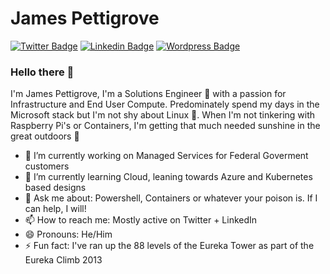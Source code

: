# James Pettigrove  
[![Twitter Badge](https://img.shields.io/badge/-@DXPetti-1ca0f1?style=flat-square&labelColor=1ca0f1&logo=twitter&logoColor=white&link=https://twitter.com/dxpetti)](https://twitter.com/dxpetti) [![Linkedin Badge](https://img.shields.io/badge/-JamesPettigrove-blue?style=flat-square&logo=Linkedin&logoColor=white&link=https://www.linkedin.com/in/jamespettigrove/)](https://www.linkedin.com/in/jamespettigrove/) [![Wordpress Badge](https://img.shields.io/badge/-DXPetti.com-grey?style=flat-square&labelColor=000000&logo=Wordpress&link=https://dxpetti.com/)](https://dxpetti.com)

### Hello there 👋

I'm James Pettigrove, I'm a Solutions Engineer 👷‍ with a passion for Infrastructure and End User Compute. Predominately spend my days in the Microsoft stack but I'm not shy about Linux 🐧. When I'm not tinkering with Raspberry Pi's or Containers, I'm getting that much needed sunshine in the great outdoors 🌄

- 🔭 I’m currently working on Managed Services for Federal Goverment customers
- 🌱 I’m currently learning Cloud, leaning towards Azure and Kubernetes based designs
- 💬 Ask me about: Powershell, Containers or whatever your poison is. If I can help, I will!
- 📫 How to reach me: Mostly active on Twitter + LinkedIn
- 😄 Pronouns: He/Him
- ⚡ Fun fact: I've ran up the 88 levels of the Eureka Tower as part of the Eureka Climb 2013
